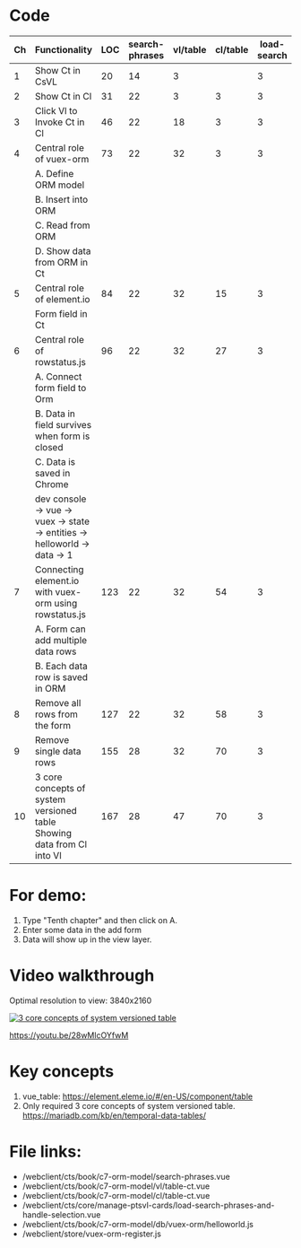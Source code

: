 # Code

| Ch  | Functionality                                                              | LOC | search-phrases | vl/table | cl/table | load-search | objOrm/helloworld | store/vuex-orm |
| --- | -------------------------------------------------------------------------- | --- | -------------- | -------- | -------- | ----------- | ----------------- | -------------- |
| 1   | Show Ct in CsVL                                                            | 20  | 14             | 3        |          | 3           |                   |
| 2   | Show Ct in Cl                                                              | 31  | 22             | 3        | 3        | 3           |                   |
| 3   | Click Vl to Invoke Ct in Cl                                                | 46  | 22             | 18       | 3        | 3           |                   |
| 4   | Central role of vuex-orm                                                   | 73  | 22             | 32       | 3        | 3           | 11                | 2              |
|     | A. Define ORM model                                                        |     |                |          |          |             |                   |                |
|     | B. Insert into ORM                                                         |     |                |          |          |             |                   |
|     | C. Read from ORM                                                           |     |                |          |          |             |                   |
|     | D. Show data from ORM in Ct                                                |     |                |          |          |             |                   |
| 5   | Central role of element.io                                                 | 84  | 22             | 32       | 15       | 3           | 10                | 2              |
|     | Form field in Ct                                                           |     |                |          |          |             |                   |
| 6   | Central role of rowstatus.js                                               | 96  | 22             | 32       | 27       | 3           | 11                | 2              |
|     | A. Connect form field to Orm                                               |     |                |          |          |             |                   |
|     | B. Data in field survives when form is closed                              |     |                |          |          |             |                   |
|     | C. Data is saved in Chrome                                                 |     |                |          |          |             |                   |
|     | dev console -> vue -> vuex -> state -> entities -> helloworld -> data -> 1 |     |                |          |          |             |                   |
| 7   | Connecting element.io with vuex-orm using rowstatus.js                     | 123 | 22             | 32       | 54       | 3           | 11                | 2              |
|     | A. Form can add multiple data rows                                         |     |                |          |          |             |                   |                |
|     | B. Each data row is saved in ORM                                           |     |                |          |          |             |                   |
| 8   | Remove all rows from the form                                              | 127 | 22             | 32       | 58       | 3           | 11                | 2              |
| 9   | Remove single data rows                                                    | 155 | 28             | 32       | 70       | 3           | 11                | 2              |
| 10  | 3 core concepts of system versioned table Showing data from Cl into Vl     | 167 | 28             | 47       | 70       | 3           | 11                | 2              |

# For demo:

1. Type "Tenth chapter" and then click on A.
2. Enter some data in the add form
3. Data will show up in the view layer.

# Video walkthrough

Optimal resolution to view: 3840x2160

[![3 core concepts of system versioned table](https://img.youtube.com/vi/28wMlcOYfwM/0.jpg)](https://www.youtube.com/watch?v=28wMlcOYfwM "3 core concepts of system versioned table")

https://youtu.be/28wMlcOYfwM

# Key concepts

1. vue_table: https://element.eleme.io/#/en-US/component/table
2. Only required 3 core concepts of system versioned table. https://mariadb.com/kb/en/temporal-data-tables/

# File links:

- /webclient/cts/book/c7-orm-model/search-phrases.vue
- /webclient/cts/book/c7-orm-model/vl/table-ct.vue
- /webclient/cts/book/c7-orm-model/cl/table-ct.vue
- /webclient/cts/core/manage-ptsvl-cards/load-search-phrases-and-handle-selection.vue
- /webclient/cts/book/c7-orm-model/db/vuex-orm/helloworld.js
- /webclient/store/vuex-orm-register.js
